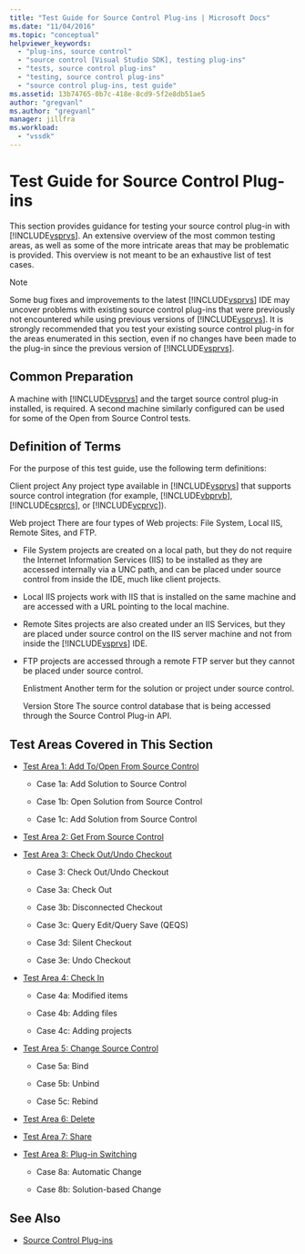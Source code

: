 ```yaml
---
title: "Test Guide for Source Control Plug-ins | Microsoft Docs"
ms.date: "11/04/2016"
ms.topic: "conceptual"
helpviewer_keywords:
  - "plug-ins, source control"
  - "source control [Visual Studio SDK], testing plug-ins"
  - "tests, source control plug-ins"
  - "testing, source control plug-ins"
  - "source control plug-ins, test guide"
ms.assetid: 13b74765-0b7c-418e-8cd9-5f2e8db51ae5
author: "gregvanl"
ms.author: "gregvanl"
manager: jillfra
ms.workload:
  - "vssdk"
---
```

# Test Guide for Source Control Plug-ins
This section provides guidance for testing your source control plug-in with [!INCLUDE[vsprvs](../../code-quality/includes/vsprvs_md.md)]. An extensive overview of the most common testing areas, as well as some of the more intricate areas that may be problematic is provided. This overview is not meant to be an exhaustive list of test cases.

> [!NOTE]
>  Some bug fixes and improvements to the latest [!INCLUDE[vsprvs](../../code-quality/includes/vsprvs_md.md)] IDE may uncover problems with existing source control plug-ins that were previously not encountered while using previous versions of [!INCLUDE[vsprvs](../../code-quality/includes/vsprvs_md.md)]. It is strongly recommended that you test your existing source control plug-in for the areas enumerated in this section, even if no changes have been made to the plug-in since the previous version of [!INCLUDE[vsprvs](../../code-quality/includes/vsprvs_md.md)].

## Common Preparation
 A machine with [!INCLUDE[vsprvs](../../code-quality/includes/vsprvs_md.md)] and the target source control plug-in installed, is required. A second machine similarly configured can be used for some of the Open from Source Control tests.

## Definition of Terms
 For the purpose of this test guide, use the following term definitions:

 Client project
 Any project type available in [!INCLUDE[vsprvs](../../code-quality/includes/vsprvs_md.md)] that supports source control integration (for example, [!INCLUDE[vbprvb](../../code-quality/includes/vbprvb_md.md)], [!INCLUDE[csprcs](../../data-tools/includes/csprcs_md.md)], or [!INCLUDE[vcprvc](../../code-quality/includes/vcprvc_md.md)]).

 Web project
 There are four types of Web projects: File System, Local IIS, Remote Sites, and FTP.

- File System projects are created on a local path, but they do not require the Internet Information Services (IIS) to be installed as they are accessed internally via a UNC path, and can be placed under source control from inside the IDE, much like client projects.

- Local IIS projects work with IIS that is installed on the same machine and are accessed with a URL pointing to the local machine.

- Remote Sites projects are also created under an IIS Services, but they are placed under source control on the IIS server machine and not from inside the [!INCLUDE[vsprvs](../../code-quality/includes/vsprvs_md.md)] IDE.

- FTP projects are accessed through a remote FTP server but they cannot be placed under source control.

  Enlistment
  Another term for the solution or project under source control.

  Version Store
  The source control database that is being accessed through the Source Control Plug-in API.

## Test Areas Covered in This Section

-   [Test Area 1: Add To/Open From Source Control](../../extensibility/internals/test-area-1-add-to-open-from-source-control.md)

    -   Case 1a: Add Solution to Source Control

    -   Case 1b: Open Solution from Source Control

    -   Case 1c: Add Solution from Source Control

-   [Test Area 2: Get From Source Control](../../extensibility/internals/test-area-2-get-from-source-control.md)

-   [Test Area 3: Check Out/Undo Checkout](../../extensibility/internals/test-area-3-check-out-undo-checkout.md)

    -   Case 3: Check Out/Undo Checkout

    -   Case 3a: Check Out

    -   Case 3b: Disconnected Checkout

    -   Case 3c: Query Edit/Query Save (QEQS)

    -   Case 3d: Silent Checkout

    -   Case 3e: Undo Checkout

-   [Test Area 4: Check In](../../extensibility/internals/test-area-4-check-in.md)

    -   Case 4a: Modified items

    -   Case 4b: Adding files

    -   Case 4c: Adding projects

-   [Test Area 5: Change Source Control](../../extensibility/internals/test-area-5-change-source-control.md)

    -   Case 5a: Bind

    -   Case 5b: Unbind

    -   Case 5c: Rebind

-   [Test Area 6: Delete](../../extensibility/internals/test-area-6-delete.md)

-   [Test Area 7: Share](../../extensibility/internals/test-area-7-share.md)

-   [Test Area 8: Plug-in Switching](../../extensibility/internals/test-area-8-plug-in-switching.md)

    -   Case 8a: Automatic Change

    -   Case 8b: Solution-based Change

## See Also
- [Source Control Plug-ins](../../extensibility/source-control-plug-ins.md)
